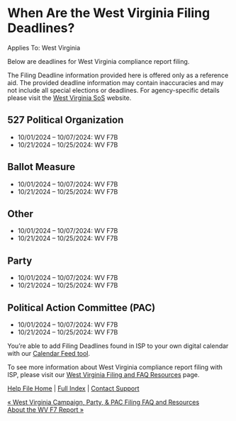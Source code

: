  When Are the West Virginia Filing Deadlines?
==========

Applies To: West Virginia

Below are deadlines for West Virginia compliance report filing.

The Filing Deadline information provided here is offered only as a reference aid. The provided deadline information may contain inaccuracies and may not include all special elections or deadlines. For agency-specific details please visit the [West Virginia SoS](https://sos.wv.gov/elections/Pages/default.aspx) website.

527 Political Organization
----------

* 10/01/2024 – 10/07/2024: WV F7B
* 10/21/2024 – 10/25/2024: WV F7B

Ballot Measure
----------

* 10/01/2024 – 10/07/2024: WV F7B
* 10/21/2024 – 10/25/2024: WV F7B

Other
----------

* 10/01/2024 – 10/07/2024: WV F7B
* 10/21/2024 – 10/25/2024: WV F7B

Party
----------

* 10/01/2024 – 10/07/2024: WV F7B
* 10/21/2024 – 10/25/2024: WV F7B

Political Action Committee (PAC)
----------

* 10/01/2024 – 10/07/2024: WV F7B
* 10/21/2024 – 10/25/2024: WV F7B

You’re able to add Filing Deadlines found in ISP to your own digital calendar with our [Calendar Feed tool](https://ispolitical.com/what-are-calendar-feeds/).

To see more information about West Virginia compliance report filing with ISP, please visit our [West Virginia Filing and FAQ Resources](https://ispolitical.com/west-virginia-campaign-party-pac-filing-faq-and-resources/) page.

[Help File Home](/help/) | [Full Index](/Help-File-Directory/) | [Contact Support](mailto:support@ISPolitical.com)

[« West Virginia Campaign, Party, & PAC Filing FAQ and Resources](/West-Virginia-Campaign-Party-PAC-Filing-FAQ-and-Resources)  
[About the WV F7 Report »](/About-the-WV-F7-Report)